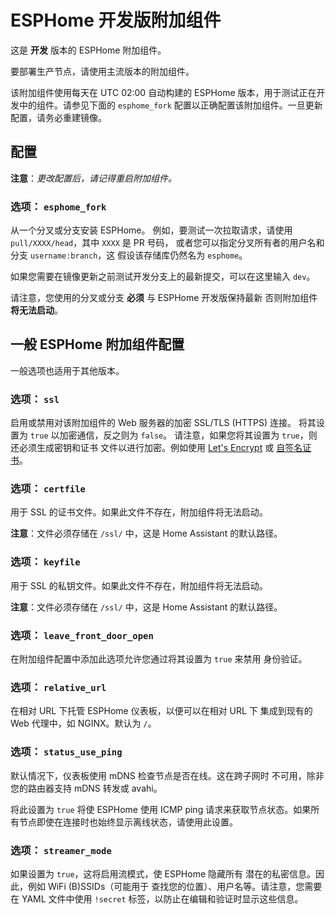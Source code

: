 # ESPHome 开发版附加组件

这是 **开发** 版本的 ESPHome 附加组件。

要部署生产节点，请使用主流版本的附加组件。

该附加组件使用每天在 UTC 02:00 自动构建的 ESPHome 版本，用于测试正在开发中的组件。请参见下面的 `esphome_fork` 配置以正确配置该附加组件。一旦更新配置，请务必重建镜像。

## 配置

**注意**：_更改配置后，请记得重启附加组件。_

### 选项： `esphome_fork`

从一个分叉或分支安装 ESPHome。
例如，要测试一次拉取请求，请使用 `pull/XXXX/head`，其中 `XXXX` 是 PR 号码，
或者您可以指定分叉所有者的用户名和分支 `username:branch`，这
假设该存储库仍然名为 `esphome`。

如果您需要在镜像更新之前测试开发分支上的最新提交，可以在这里输入 `dev`。

请注意，您使用的分叉或分支 **必须** 与 ESPHome 开发版保持最新
否则附加组件 **将无法启动**。


## 一般 ESPHome 附加组件配置

一般选项也适用于其他版本。

### 选项： `ssl`

启用或禁用对该附加组件的 Web 服务器的加密 SSL/TLS (HTTPS) 连接。
将其设置为 `true` 以加密通信，反之则为 `false`。
请注意，如果您将其设置为 `true`，则还必须生成密钥和证书
文件以进行加密。例如使用 [Let's Encrypt](https://www.home-assistant.io/addons/lets_encrypt/)
或 [自签名证书](https://www.home-assistant.io/docs/ecosystem/certificates/tls_self_signed_certificate/)。

### 选项： `certfile`

用于 SSL 的证书文件。如果此文件不存在，附加组件将无法启动。

**注意**：文件必须存储在 `/ssl/` 中，这是 Home Assistant 的默认路径。

### 选项： `keyfile`

用于 SSL 的私钥文件。如果此文件不存在，附加组件将无法启动。

**注意**：文件必须存储在 `/ssl/` 中，这是 Home Assistant 的默认路径。

### 选项： `leave_front_door_open`

在附加组件配置中添加此选项允许您通过将其设置为 `true` 来禁用
身份验证。

### 选项： `relative_url`

在相对 URL 下托管 ESPHome 仪表板，以便可以在相对 URL 下
集成到现有的 Web 代理中，如 NGINX。默认为 `/`。

### 选项： `status_use_ping`

默认情况下，仪表板使用 mDNS 检查节点是否在线。这在跨子网时
不可用，除非您的路由器支持 mDNS 转发或 avahi。

将此设置为 `true` 将使 ESPHome 使用 ICMP ping 请求来获取节点状态。如果所有节点即使在连接时也始终显示离线状态，请使用此设置。

### 选项： `streamer_mode`

如果设置为 `true`，这将启用流模式，使 ESPHome 隐藏所有
潜在的私密信息。因此，例如 WiFi (B)SSIDs（可能用于
查找您的位置）、用户名等。请注意，您需要在 YAML 文件中使用
`!secret` 标签，以防止在编辑和验证时显示这些信息。